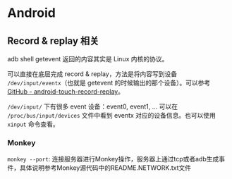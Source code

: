 # Android

## Record & replay 相关

adb shell getevent 返回的内容其实是 Linux 内核的协议。

可以直接在底层完成 record & replay，方法是将内容写到设备 `/dev/input/eventx`（也就是 getevent 的时候输出的那个设备）。可以参考 [GitHub - android-touch-record-replay](https://github.com/Cartucho/android-touch-record-replay)。

`/dev/input/` 下有很多 event 设备：event0, event1, ... 可以在 `/proc/bus/input/devices` 文件中看到 eventx 对应的设备信息。也可以使用 `xinput` 命令查看。

### Monkey

`monkey --port`: 连接服务器进行Monkey操作，服务器上通过tcp或者adb生成事件，具体说明参考Monkey源代码中的README.NETWORK.txt文件